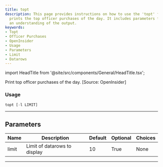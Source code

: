 ```yaml
---
title: topt
description: This page provides instructions on how to use the 'topt' function which
  prints the top officer purchases of the day. It includes parameters for usage and
  an understanding of the output.
keywords:
- Topt
- Officer Purchases
- OpenInsider
- Usage
- Parameters
- Limit
- Datarows
---
```


import HeadTitle from '@site/src/components/General/HeadTitle.tsx';

<HeadTitle title="topt - Ins - Stocks - Reference | OpenBB Terminal Docs" />

Print top officer purchases of the day. [Source: OpenInsider]

### Usage

```python
topt [-l LIMIT]
```

---

## Parameters

| Name | Description | Default | Optional | Choices |
| ---- | ----------- | ------- | -------- | ------- |
| limit | Limit of datarows to display | 10 | True | None |

---

